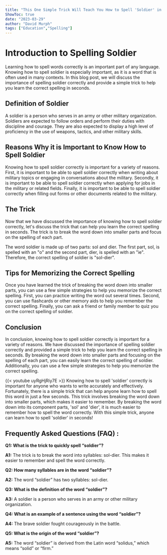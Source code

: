 ```yaml
---
title: "This One Simple Trick Will Teach You How to Spell 'Soldier' in Seconds!"
ShowToc: true 
date: "2023-03-29"
author: "David Murph" 
tags: ["Education","Spelling"]
---
```

# Introduction to Spelling Soldier

Learning how to spell words correctly is an important part of any language. Knowing how to spell soldier is especially important, as it is a word that is often used in many contexts. In this blog post, we will discuss the importance of spelling soldier correctly and provide a simple trick to help you learn the correct spelling in seconds.

## Definition of Soldier

A soldier is a person who serves in an army or other military organization. Soldiers are expected to follow orders and perform their duties with discipline and courage. They are also expected to display a high level of proficiency in the use of weapons, tactics, and other military skills.

## Reasons Why it is Important to Know How to Spell Soldier

Knowing how to spell soldier correctly is important for a variety of reasons. First, it is important to be able to spell soldier correctly when writing about military topics or engaging in conversations about the military. Secondly, it is important to be able to spell soldier correctly when applying for jobs in the military or related fields. Finally, it is important to be able to spell soldier correctly when filling out forms or other documents related to the military.

## The Trick

Now that we have discussed the importance of knowing how to spell soldier correctly, let's discuss the trick that can help you learn the correct spelling in seconds. The trick is to break the word down into smaller parts and focus on the spelling of each part.

The word soldier is made up of two parts: sol and dier. The first part, sol, is spelled with an "o" and the second part, dier, is spelled with an "ie". Therefore, the correct spelling of soldier is "sol-dier".

## Tips for Memorizing the Correct Spelling

Once you have learned the trick of breaking the word down into smaller parts, you can use a few simple strategies to help you memorize the correct spelling. First, you can practice writing the word out several times. Second, you can use flashcards or other memory aids to help you remember the correct spelling. Finally, you can ask a friend or family member to quiz you on the correct spelling of soldier.

## Conclusion

In conclusion, knowing how to spell soldier correctly is important for a variety of reasons. We have discussed the importance of spelling soldier correctly and provided a simple trick to help you learn the correct spelling in seconds. By breaking the word down into smaller parts and focusing on the spelling of each part, you can easily learn the correct spelling of soldier. Additionally, you can use a few simple strategies to help you memorize the correct spelling.

{{< youtube uyRgHjRiy7E >}} 
Knowing how to spell 'soldier' correctly is important for anyone who wants to write accurately and effectively. Fortunately, there is a simple trick that can help anyone learn how to spell this word in just a few seconds. This trick involves breaking the word down into smaller parts, which makes it easier to remember. By breaking the word down into its component parts, 'sol' and 'dier', it is much easier to remember how to spell the word correctly. With this simple trick, anyone can learn how to spell 'soldier' in seconds!

## Frequently Asked Questions (FAQ) :
**Q1: What is the trick to quickly spell “soldier”?**

**A1:** The trick is to break the word into syllables: sol-dier. This makes it easier to remember and spell the word correctly. 

**Q2: How many syllables are in the word “soldier”?**

**A2:** The word “soldier” has two syllables: sol-dier. 

**Q3: What is the definition of the word “soldier”?**

**A3:** A soldier is a person who serves in an army or other military organization. 

**Q4: What is an example of a sentence using the word “soldier”?**

**A4:** The brave soldier fought courageously in the battle. 

**Q5: What is the origin of the word “soldier”?**

**A5:** The word “soldier” is derived from the Latin word “solidus,” which means “solid” or “firm.”





